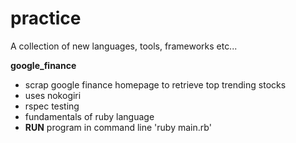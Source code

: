 # practice
A collection of new languages, tools, frameworks etc...

**google_finance**
  - scrap google finance homepage to retrieve top trending stocks
  - uses nokogiri
  - rspec testing
  - fundamentals of ruby language
  - **RUN** program in command line 'ruby main.rb'